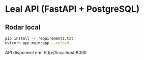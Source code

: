 # Leal API (FastAPI + PostgreSQL)

## Rodar local

```bash
pip install -r requirements.txt
uvicorn app.main:app --reload
```

API disponível em: http://localhost:8000